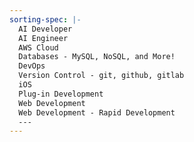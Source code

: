 ```yaml
---
sorting-spec: |-
  AI Developer
  AI Engineer
  AWS Cloud
  Databases - MySQL, NoSQL, and More!
  DevOps
  Version Control - git, github, gitlab
  iOS
  Plug-in Development
  Web Development
  Web Development - Rapid Development
  ---
---
```

